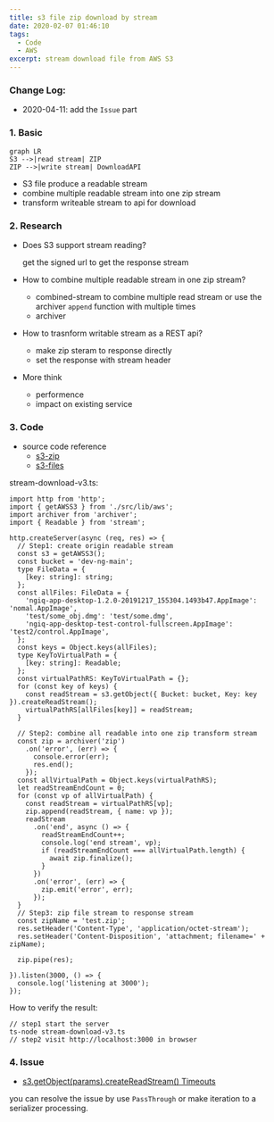 ```yaml
---
title: s3 file zip download by stream
date: 2020-02-07 01:46:10
tags:
  - Code
  - AWS
excerpt: stream download file from AWS S3
---
```


### Change Log:

- 2020-04-11: add the `Issue` part

### 1. Basic

```mermaid
graph LR
S3 -->|read stream| ZIP
ZIP -->|write stream| DownloadAPI
```

- S3 file produce a readable stream
- combine multiple readable stream into one zip stream
- transform writeable stream to api for download

### 2. Research

- Does S3 support stream reading?

  get the signed url to get the response stream

- How to combine multiple readable stream in one zip stream?
  - combined-stream to combine multiple read stream or use the archiver `append` function with multiple times
  - archiver
- How to trasnform writable stream as a REST api?
  - make zip steram to response directly
  - set the response with stream header
- More think
  - performence
  - impact on existing service

### 3. Code

- source code reference
  - [s3-zip](https://github.com/orangewise/s3-zip)
  - [s3-files](https://github.com/orangewise/s3-files)

stream-download-v3.ts:

```
import http from 'http';
import { getAWSS3 } from './src/lib/aws';
import archiver from 'archiver';
import { Readable } from 'stream';

http.createServer(async (req, res) => {
  // Step1: create origin readable stream
  const s3 = getAWSS3();
  const bucket = 'dev-ng-main';
  type FileData = {
    [key: string]: string;
  };
  const allFiles: FileData = {
    'ngiq-app-desktop-1.2.0-20191217_155304.1493b47.AppImage': 'nomal.AppImage',
    'test/some_obj.dmg': 'test/some.dmg',
    'ngiq-app-desktop-test-control-fullscreen.AppImage': 'test2/control.AppImage',
  };
  const keys = Object.keys(allFiles);
  type KeyToVirtualPath = {
    [key: string]: Readable;
  };
  const virtualPathRS: KeyToVirtualPath = {};
  for (const key of keys) {
    const readStream = s3.getObject({ Bucket: bucket, Key: key }).createReadStream();
    virtualPathRS[allFiles[key]] = readStream;
  }

  // Step2: combine all readable into one zip transform stream
  const zip = archiver('zip')
    .on('error', (err) => {
      console.error(err);
      res.end();
    });
  const allVirtualPath = Object.keys(virtualPathRS);
  let readStreamEndCount = 0;
  for (const vp of allVirtualPath) {
    const readStream = virtualPathRS[vp];
    zip.append(readStream, { name: vp });
    readStream
      .on('end', async () => {
        readStreamEndCount++;
        console.log('end stream', vp);
        if (readStreamEndCount === allVirtualPath.length) {
          await zip.finalize();
        }
      })
      .on('error', (err) => {
        zip.emit('error', err);
      });
  }
  // Step3: zip file stream to response stream
  const zipName = 'test.zip';
  res.setHeader('Content-Type', 'application/octet-stream');
  res.setHeader('Content-Disposition', 'attachment; filename=' + zipName);

  zip.pipe(res);

}).listen(3000, () => {
  console.log('listening at 3000');
});
```

How to verify the result:

```
// step1 start the server
ts-node stream-download-v3.ts
// step2 visit http://localhost:3000 in browser
```

### 4. Issue

- [s3.getObject(params).createReadStream() Timeouts ](https://github.com/aws/aws-sdk-js/issues/2087)

you can resolve the issue by use `PassThrough` or make iteration to a serializer processing.
